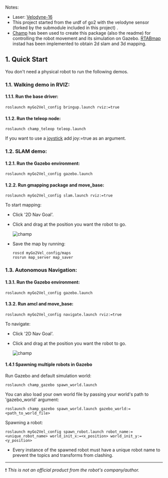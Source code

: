 Notes:
- Laser:  [Velodyne-16](http://wiki.ros.org/velodyne/Tutorials/Getting%20Started%20with%20the%20Velodyne%20VLP16)
- This project started from the urdf of go2 with the velodyne sensor (forked by the submodule included in this project) .
- [Champ](https://github.com/chvmp/champ_setup_assistant) has been used to create this package (also the readme) for controlling the robot movement and its simulation on Gazebo. [RTABmap](http://introlab.github.io/rtabmap/) instad has been implemented to obtain 2d slam and 3d mapping.

## 1. Quick Start

You don't need a physical robot to run the following demos. 

### 1.1. Walking demo in RVIZ:

#### 1.1.1. Run the base driver:

    roslaunch myGo2Vel_config bringup.launch rviz:=true

#### 1.1.2. Run the teleop node:

    roslaunch champ_teleop teleop.launch

If you want to use a [joystick](https://www.logitechg.com/en-hk/products/gamepads/f710-wireless-gamepad.html) add joy:=true as an argument.


### 1.2. SLAM demo:

#### 1.2.1. Run the Gazebo environment:

    roslaunch myGo2Vel_config gazebo.launch 

#### 1.2.2. Run gmapping package and move_base:

    roslaunch myGo2Vel_config slam.launch rviz:=true

To start mapping:

- Click '2D Nav Goal'.
- Click and drag at the position you want the robot to go.

   ![champ](https://raw.githubusercontent.com/chvmp/champ/master/docs/images/slam.gif)

- Save the map by running:

      roscd myGo2Vel_config/maps
      rosrun map_server map_saver

### 1.3. Autonomous Navigation:

#### 1.3.1. Run the Gazebo environment: 

    roslaunch myGo2Vel_config gazebo.launch 

#### 1.3.2. Run amcl and move_base:

    roslaunch myGo2Vel_config navigate.launch rviz:=true

To navigate:

- Click '2D Nav Goal'.
- Click and drag at the position you want the robot to go.

   ![champ](https://raw.githubusercontent.com/chvmp/champ/master/docs/images/navigation.gif)

#### 1.4.1 Spawning multiple robots in Gazebo

Run Gazebo and default simulation world:

    roslaunch champ_gazebo spawn_world.launch 

You can also load your own world file by passing your world's path to 'gazebo_world' argument:

    roslaunch champ_gazebo spawn_world.launch gazebo_world:=<path_to_world_file>

Spawning a robot:

    roslaunch myGo2Vel_config spawn_robot.launch robot_name:=<unique_robot_name> world_init_x:=<x_position> world_init_y:=<y_position>

    
* Every instance of the spawned robot must have a unique robot name to prevent the topics and transforms from clashing.



---
:exclamation: *This is not an official product from the robot's company/author.*
